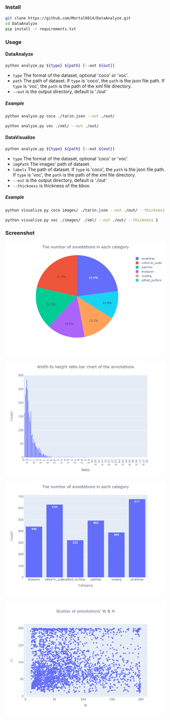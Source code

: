 ### Install

```bash
git clone https://github.com/Mortal0814/DataAnalyze.git
cd DataAnalyze
pip install -r requirements.txt
```

### Usage

#### DataAnalyze
```bash
python analyze.py ${type} ${path} [--out ${out}]
```
- `type` The format of the dataset, optional 'coco' or 'voc'. 
- `path` The path of dataset.
If `type` is 'coco', the `path` is the json file path. 
If `type` is 'voc', the `path` is the path of the xml file directory.  
- `--out` is the output directory, default is './out'

##### Example
```bash
python analyze.py coco ./tarin.json --out ./out/
```

```bash
python analyze.py voc ./xml/ --out ./out/
```

#### DataVisualize
```bash
python analyze.py ${type} ${path} [--out ${out}]
```
- `type` The format of the dataset, optional 'coco' or 'voc'. 
- `imgPath` The images' path of dataset.
- `labels` The path of dataset.
If `type` is 'coco', the `path` is the json file path. 
If `type` is 'voc', the `path` is the path of the xml file directory.  
- `--out` is the output directory, default is './out'
- `--thickness` is thickness of the bbox.

##### Example
```bash
python visualize.py coco images/ ./tarin.json --out ./out/ --thickness 1
```

```bash
python visualize.py voc ./images/ ./xml/ --out ./out/ --thickness 1
```



### Screenshot
![1](./sample/1.png)

![2](./sample/2.png)

![3](./sample/3.png)

![4](./sample/4.png)


